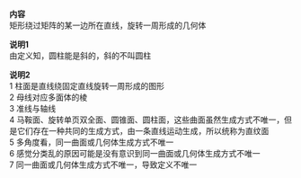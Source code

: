**内容**  
矩形绕过矩阵的某一边所在直线，旋转一周形成的几何体  
  
**说明1**  
由定义知，圆柱能是斜的，斜的不叫圆柱  
  
**说明2**  
1 柱面是直线绕固定直线旋转一周形成的图形  
2 母线对应多面体的棱  
3 准线与轴线  
4 马鞍面、旋转单页双全面、圆锥面、圆柱面，这些曲面虽然生成方式不唯一，但是它们存在一种共同的生成方式，由一条直线运动生成，所以统称为直纹面  
5 多角度看，同一曲面或几何体生成方式不唯一  
6 感觉分类乱的原因可能是没有意识到同一曲面或几何体生成方式不唯一  
7 同一曲面或几何体生成方式不唯一，导致定义不唯一  
